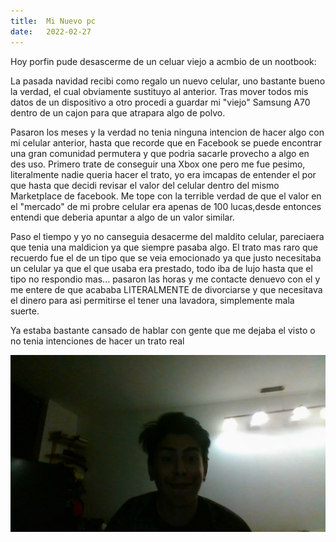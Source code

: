 ```yaml
---
title:  Mi Nuevo pc
date:   2022-02-27
---
```


Hoy porfin pude desascerme de un celuar viejo a acmbio de un nootbook:
<!--more-->

La pasada navidad recibi como regalo un nuevo celular, uno bastante bueno la verdad, el cual obviamente sustituyo al anterior. Tras mover todos mis datos de un dispositivo a otro procedi a  guardar mi "viejo" Samsung A70 dentro de un cajon para que atrapara algo de polvo.

Pasaron los meses y la verdad no tenia ninguna intencion de hacer algo con mi celular anterior, hasta que recorde que en Facebook se puede encontrar una gran comunidad permutera y que podria sacarle provecho a algo en des uso. Primero trate de conseguir una Xbox one pero me fue pesimo, literalmente nadie queria hacer el trato, yo era imcapas de entender el por que hasta que decidi revisar el valor del celular dentro del mismo Marketplace de facebook. Me tope con la terrible verdad de que el valor en el "mercado" de mi probre celular era apenas de 100 lucas,desde entonces entendi que deberia apuntar a algo de un valor similar.

Paso el tiempo y yo no canseguia desacerme del maldito celular, pareciaera que tenia una maldicion ya que siempre pasaba algo. El trato mas raro que recuerdo fue el de un tipo que se veia emocionado ya que justo necesitaba un celular ya que el que usaba era prestado, todo iba de lujo hasta que el tipo no respondio mas... pasaron las horas y me contacte denuevo con el y me entere de que acababa LITERALMENTE de divorciarse y que necesitava el dinero para asi permitirse el tener una lavadora, simplemente mala suerte.

Ya estaba bastante cansado de hablar con gente que me dejaba el visto o no tenia intenciones de hacer un trato real

![soy yo!](https://github.com/SUPER-EIGHT/SUPER-EIGHT.github.io/blob/main/png/yo.jpg?raw=true)